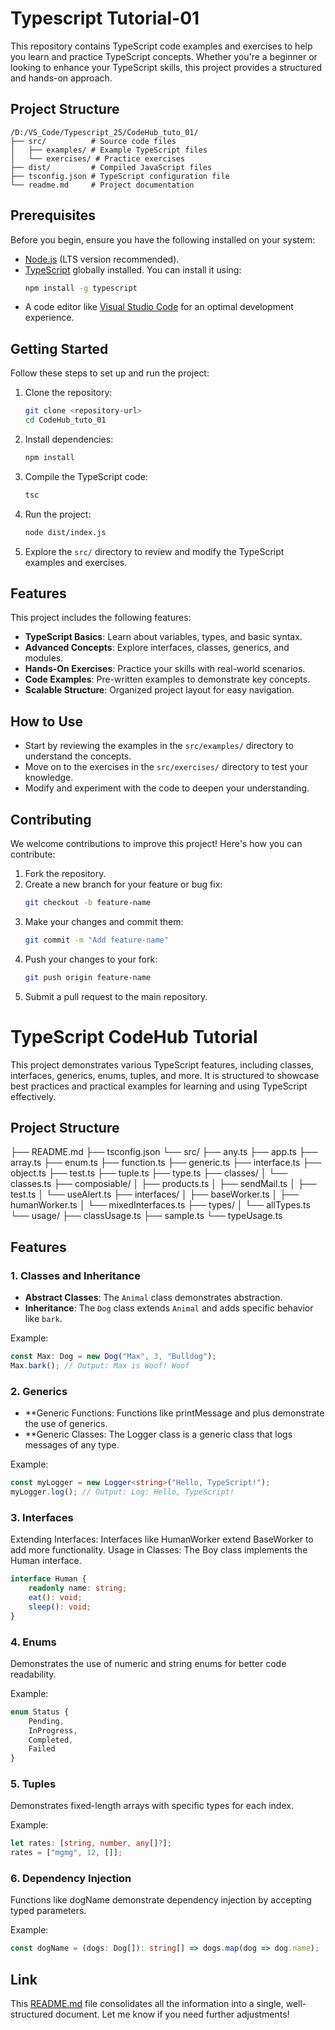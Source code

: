 # Typescript Tutorial-01

This repository contains TypeScript code examples and exercises to help you learn and practice TypeScript concepts. Whether you're a beginner or looking to enhance your TypeScript skills, this project provides a structured and hands-on approach.

## Project Structure

```
/D:/VS_Code/Typescript_25/CodeHub_tuto_01/
├── src/          # Source code files
│   ├── examples/ # Example TypeScript files
│   └── exercises/ # Practice exercises
├── dist/         # Compiled JavaScript files
├── tsconfig.json # TypeScript configuration file
└── readme.md     # Project documentation
```

## Prerequisites

Before you begin, ensure you have the following installed on your system:

- [Node.js](https://nodejs.org/) (LTS version recommended).
- [TypeScript](https://www.typescriptlang.org/) globally installed. You can install it using:
  ```bash
  npm install -g typescript
  ```
- A code editor like [Visual Studio Code](https://code.visualstudio.com/) for an optimal development experience.

## Getting Started

Follow these steps to set up and run the project:

1. Clone the repository:

   ```bash
   git clone <repository-url>
   cd CodeHub_tuto_01
   ```

2. Install dependencies:

   ```bash
   npm install
   ```

3. Compile the TypeScript code:

   ```bash
   tsc
   ```

4. Run the project:

   ```bash
   node dist/index.js
   ```

5. Explore the `src/` directory to review and modify the TypeScript examples and exercises.

## Features

This project includes the following features:

- **TypeScript Basics**: Learn about variables, types, and basic syntax.
- **Advanced Concepts**: Explore interfaces, classes, generics, and modules.
- **Hands-On Exercises**: Practice your skills with real-world scenarios.
- **Code Examples**: Pre-written examples to demonstrate key concepts.
- **Scalable Structure**: Organized project layout for easy navigation.

## How to Use

- Start by reviewing the examples in the `src/examples/` directory to understand the concepts.
- Move on to the exercises in the `src/exercises/` directory to test your knowledge.
- Modify and experiment with the code to deepen your understanding.

## Contributing

We welcome contributions to improve this project! Here's how you can contribute:

1. Fork the repository.
2. Create a new branch for your feature or bug fix:
   ```bash
   git checkout -b feature-name
   ```
3. Make your changes and commit them:
   ```bash
   git commit -m "Add feature-name"
   ```
4. Push your changes to your fork:
   ```bash
   git push origin feature-name
   ```
5. Submit a pull request to the main repository.

# TypeScript CodeHub Tutorial

This project demonstrates various TypeScript features, including classes, interfaces, generics, enums, tuples, and more. It is structured to showcase best practices and practical examples for learning and using TypeScript effectively.

## Project Structure

├── README.md ├── tsconfig.json └── src/ ├── any.ts ├── app.ts ├── array.ts ├── enum.ts ├── function.ts ├── generic.ts ├── interface.ts ├── object.ts ├── test.ts ├── tuple.ts ├── type.ts ├── classes/ │ └── classes.ts ├── composiable/ │ ├── products.ts │ ├── sendMail.ts │ ├── test.ts │ └── useAlert.ts ├── interfaces/ │ ├── baseWorker.ts │ ├── humanWorker.ts │ └── mixedInterfaces.ts ├── types/ │ └── allTypes.ts └── usage/ ├── classUsage.ts ├── sample.ts └── typeUsage.ts

## Features

### 1. Classes and Inheritance

- **Abstract Classes**: The `Animal` class demonstrates abstraction.
- **Inheritance**: The `Dog` class extends `Animal` and adds specific behavior like `bark`.

Example:

```typescript
const Max: Dog = new Dog("Max", 3, "Bulldog");
Max.bark(); // Output: Max is Woof! Woof
```

### 2. Generics

- \*\*Generic Functions: Functions like printMessage and plus demonstrate the use of generics.
- \*\*Generic Classes: The Logger class is a generic class that logs messages of any type.

Example:

```typescript
const myLogger = new Logger<string>("Hello, TypeScript!");
myLogger.log(); // Output: Log: Hello, TypeScript!

```

### 3. Interfaces

Extending Interfaces: Interfaces like HumanWorker extend BaseWorker to add more functionality.
Usage in Classes: The Boy class implements the Human interface.

```typescript
interface Human {
    readonly name: string;
    eat(): void;
    sleep(): void;
}
```

### 4. Enums

Demonstrates the use of numeric and string enums for better code readability.

Example:

```typescript
enum Status {
    Pending,
    InProgress,
    Completed,
    Failed
}

```

### 5. Tuples

Demonstrates fixed-length arrays with specific types for each index.

Example:

```typescript
let rates: [string, number, any[]?];
rates = ["mgmg", 12, []];

```

### 6. Dependency Injection

Functions like dogName demonstrate dependency injection by accepting typed parameters.

Example:

```typescript
const dogName = (dogs: Dog[]): string[] => dogs.map(dog => dog.name);

```


## Link
This [README.md](http://_vscodecontentref_/3) file consolidates all the information into a single, well-structured document. Let me know if you need further adjustments!


